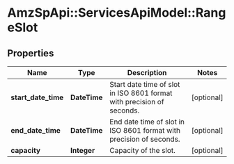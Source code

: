 # AmzSpApi::ServicesApiModel::RangeSlot

## Properties
Name | Type | Description | Notes
------------ | ------------- | ------------- | -------------
**start_date_time** | **DateTime** | Start date time of slot in ISO 8601 format with precision of seconds. | [optional] 
**end_date_time** | **DateTime** | End date time of slot in ISO 8601 format with precision of seconds. | [optional] 
**capacity** | **Integer** | Capacity of the slot. | [optional] 

